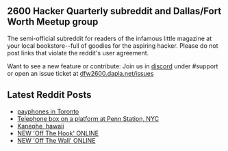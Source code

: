 ## 2600 Hacker Quarterly subreddit and Dallas/Fort Worth Meetup group
The semi-official subreddit for readers of the infamous little magazine at your local bookstore--full of goodies for the aspiring hacker. Please do not post links that violate the reddit's user agreement.

Want to see a new feature or contribute: 
Join us in [discord](https://dfw2600.dapla.net/chat) under #support or open an issue ticket at [dfw2600.dapla.net/issues](https://dfw2600.dapla.net/issues)

## Latest Reddit Posts
<!-- BLOG-POST-LIST:START -->
- [payphones in Toronto](https://www.reddit.com/r/2600/comments/xtywd7/payphones_in_toronto/)
- [Telephone box on a platform at Penn Station, NYC](https://www.reddit.com/r/2600/comments/xtie7k/telephone_box_on_a_platform_at_penn_station_nyc/)
- [Kaneohe, hawaii](https://www.reddit.com/r/2600/comments/xrog20/kaneohe_hawaii/)
- [NEW 'Off The Hook' ONLINE](https://2600.com/hook/28-09-2022)
- [NEW 'Off The Wall' ONLINE](https://2600.com/wall/27-09-2022)
<!-- BLOG-POST-LIST:END -->
